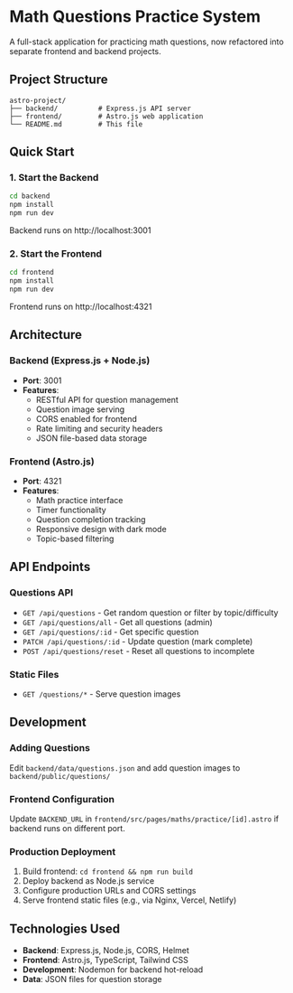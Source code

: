 # Math Questions Practice System

A full-stack application for practicing math questions, now refactored into separate frontend and backend projects.

## Project Structure

```
astro-project/
├── backend/          # Express.js API server
├── frontend/         # Astro.js web application
└── README.md         # This file
```

## Quick Start

### 1. Start the Backend
```bash
cd backend
npm install
npm run dev
```
Backend runs on http://localhost:3001

### 2. Start the Frontend
```bash
cd frontend
npm install
npm run dev
```
Frontend runs on http://localhost:4321

## Architecture

### Backend (Express.js + Node.js)
- **Port**: 3001
- **Features**:
  - RESTful API for question management
  - Question image serving
  - CORS enabled for frontend
  - Rate limiting and security headers
  - JSON file-based data storage

### Frontend (Astro.js)
- **Port**: 4321
- **Features**:
  - Math practice interface
  - Timer functionality
  - Question completion tracking
  - Responsive design with dark mode
  - Topic-based filtering

## API Endpoints

### Questions API
- `GET /api/questions` - Get random question or filter by topic/difficulty
- `GET /api/questions/all` - Get all questions (admin)
- `GET /api/questions/:id` - Get specific question
- `PATCH /api/questions/:id` - Update question (mark complete)
- `POST /api/questions/reset` - Reset all questions to incomplete

### Static Files
- `GET /questions/*` - Serve question images

## Development

### Adding Questions
Edit `backend/data/questions.json` and add question images to `backend/public/questions/`

### Frontend Configuration  
Update `BACKEND_URL` in `frontend/src/pages/maths/practice/[id].astro` if backend runs on different port.

### Production Deployment
1. Build frontend: `cd frontend && npm run build`
2. Deploy backend as Node.js service
3. Configure production URLs and CORS settings
4. Serve frontend static files (e.g., via Nginx, Vercel, Netlify)

## Technologies Used

- **Backend**: Express.js, Node.js, CORS, Helmet
- **Frontend**: Astro.js, TypeScript, Tailwind CSS
- **Development**: Nodemon for backend hot-reload
- **Data**: JSON files for question storage
